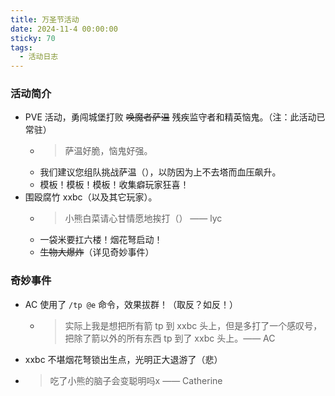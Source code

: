 ```yaml
---
title: 万圣节活动
date: 2024-11-4 00:00:00
sticky: 70
tags:
  - 活动日志
---
```


### 活动简介

- PVE 活动，勇闯城堡打败 ~~唤魔者萨温~~ 残疾监守者和精英恼鬼。（注：此活动已常驻）
  - > 萨温好脆，恼鬼好强。
  - 我们建议您组队挑战萨温（），以防因为上不去塔而血压飙升。
  - 模板！模板！模板！收集癖玩家狂喜！
- 围殴腐竹 xxbc（以及其它玩家）。
  - > 小熊白菜请心甘情愿地挨打（） —— lyc
  - 一袋米要扛六楼！烟花弩启动！
  - ~~生物大爆炸~~（详见奇妙事件）

### 奇妙事件

- AC 使用了 `/tp @e` 命令，效果拔群！（取反？如反！）
  - > 实际上我是想把所有箭 tp 到 xxbc 头上，但是多打了一个感叹号，把除了箭以外的所有东西 tp 到了 xxbc 头上。—— AC
- xxbc 不堪烟花弩锁出生点，光明正大退游了（悲）
- > 吃了小熊的脑子会变聪明吗x —— Catherine

